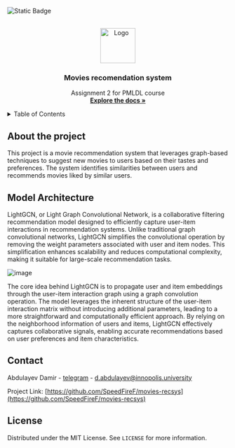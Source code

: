 ![Static Badge](https://img.shields.io/badge/LICENSE-MIT-green?link=https%3A%2F%2Fgithub.com%2FSpeedFireF%2Fmovies-recsys)

<!-- PROJECT LOGO -->
<br />
<div align="center">
  <a href="https://github.com/SpeedFireF/movies-recsys">
    <img src="https://cdn-icons-png.flaticon.com/512/1809/1809826.png" alt="Logo" width="80" height="80">
  </a>

  <h3 align="center">Movies recomendation system</h3>

  <p align="center">
    Assignment 2 for PMLDL course
    <br />
    <a href="https://github.com/SpeedFireF/movies-recsys"><strong>Explore the docs »</strong></a>
    <br />
  </p>
  </p>
</div>

<!-- TABLE OF CONTENTS -->
<details>
  <summary>Table of Contents</summary>
  <ol>
    <li>
      <a href="#about-the-project">About The Project</a>
    </li>
    <li><a href="#model-architecture">Model Architecture</a></li>
    <li><a href="#contact">Contact</a></li>
     <li><a href="#license">License</a></li>
  </ol>
</details>

## About the project

This project is a movie recommendation system that leverages graph-based techniques to suggest new movies to users based on their tastes and preferences. The system identifies similarities between users and recommends movies liked by similar users.

## Model Architecture

LightGCN, or Light Graph Convolutional Network, is a collaborative filtering recommendation model designed to efficiently capture user-item interactions in recommendation systems. Unlike traditional graph convolutional networks, LightGCN simplifies the convolutional operation by removing the weight parameters associated with user and item nodes. This simplification enhances scalability and reduces computational complexity, making it suitable for large-scale recommendation tasks.

![image](https://github.com/SpeedFireF/movies-recsys/assets/70011787/1911e5e6-b487-4718-9bd6-8eef2f4e76c1)

The core idea behind LightGCN is to propagate user and item embeddings through the user-item interaction graph using a graph convolution operation. The model leverages the inherent structure of the user-item interaction matrix without introducing additional parameters, leading to a more straightforward and computationally efficient approach. By relying on the neighborhood information of users and items, LightGCN effectively captures collaborative signals, enabling accurate recommendations based on user preferences and item characteristics.

<!-- CONTACT -->
## Contact

Abdulayev Damir - [telegram](https://t.me/SpeedFireF) - d.abdulayev@innopolis.university

Project Link: [https://github.com/SpeedFireF/movies-recsys](https://github.com/SpeedFireF/movies-recsys)

<!-- LICENSE -->
## License
Distributed under the MIT License. See `LICENSE` for more information.
